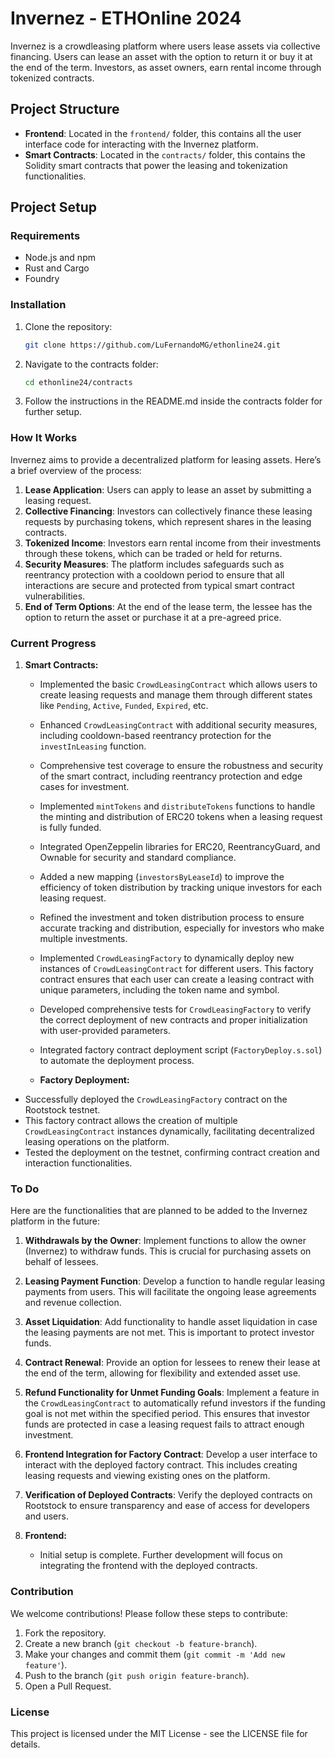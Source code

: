 # Invernez - ETHOnline 2024

Invernez is a crowdleasing platform where users lease assets via collective financing. Users can lease an asset with the option to return it or buy it at the end of the term. Investors, as asset owners, earn rental income through tokenized contracts.

## Project Structure

- **Frontend**: Located in the `frontend/` folder, this contains all the user interface code for interacting with the Invernez platform.
- **Smart Contracts**: Located in the `contracts/` folder, this contains the Solidity smart contracts that power the leasing and tokenization functionalities.

## Project Setup

### Requirements

- Node.js and npm
- Rust and Cargo
- Foundry

### Installation

1. Clone the repository:

    ```bash
    git clone https://github.com/LuFernandoMG/ethonline24.git
    ```

2. Navigate to the contracts folder:

    ```bash
    cd ethonline24/contracts
    ```

3. Follow the instructions in the README.md inside the contracts folder for further setup.

### How It Works

Invernez aims to provide a decentralized platform for leasing assets. Here’s a brief overview of the process:

1. **Lease Application**: Users can apply to lease an asset by submitting a leasing request.
2. **Collective Financing**: Investors can collectively finance these leasing requests by purchasing tokens, which represent shares in the leasing contracts.
3. **Tokenized Income**: Investors earn rental income from their investments through these tokens, which can be traded or held for returns.
4. **Security Measures**: The platform includes safeguards such as reentrancy protection with a cooldown period to ensure that all interactions are secure and protected from typical smart contract vulnerabilities.
5. **End of Term Options**: At the end of the lease term, the lessee has the option to return the asset or purchase it at a pre-agreed price.


### Current Progress

1. **Smart Contracts:**
   - Implemented the basic `CrowdLeasingContract` which allows users to create leasing requests and manage them through different states like `Pending`, `Active`, `Funded`, `Expired`, etc.
    - Enhanced `CrowdLeasingContract` with additional security measures, including cooldown-based reentrancy protection for the `investInLeasing` function.
    - Comprehensive test coverage to ensure the robustness and security of the smart contract, including reentrancy protection and edge cases for investment.
    - Implemented `mintTokens` and `distributeTokens` functions to handle the minting and distribution of ERC20 tokens when a leasing request is fully funded.
   - Integrated OpenZeppelin libraries for ERC20, ReentrancyGuard, and Ownable for security and standard compliance.
   - Added a new mapping (`investorsByLeaseId`) to improve the efficiency of token distribution by tracking unique investors for each leasing request.
    - Refined the investment and token distribution process to ensure accurate tracking and distribution, especially for investors who make multiple investments.
   - Implemented `CrowdLeasingFactory` to dynamically deploy new instances of `CrowdLeasingContract` for different users. This factory contract ensures that each user can create a leasing contract with unique parameters, including the token name and symbol.
   - Developed comprehensive tests for `CrowdLeasingFactory` to verify the correct deployment of new contracts and proper initialization with user-provided parameters.
   - Integrated factory contract deployment script (`FactoryDeploy.s.sol`) to automate the deployment process.

    - **Factory Deployment:**
  - Successfully deployed the `CrowdLeasingFactory` contract on the Rootstock testnet.
  - This factory contract allows the creation of multiple `CrowdLeasingContract` instances dynamically, facilitating decentralized leasing operations on the platform.
  - Tested the deployment on the testnet, confirming contract creation and interaction functionalities.



### To Do

Here are the functionalities that are planned to be added to the Invernez platform in the future:

1. **Withdrawals by the Owner**: Implement functions to allow the owner (Invernez) to withdraw funds. This is crucial for purchasing assets on behalf of lessees.
   
2. **Leasing Payment Function**: Develop a function to handle regular leasing payments from users. This will facilitate the ongoing lease agreements and revenue collection.
   
3. **Asset Liquidation**: Add functionality to handle asset liquidation in case the leasing payments are not met. This is important to protect investor funds.
   
4. **Contract Renewal**: Provide an option for lessees to renew their lease at the end of the term, allowing for flexibility and extended asset use.

5. **Refund Functionality for Unmet Funding Goals**: Implement a feature in the `CrowdLeasingContract` to automatically refund investors if the funding goal is not met within the specified period. This ensures that investor funds are protected in case a leasing request fails to attract enough investment.

6. **Frontend Integration for Factory Contract**: Develop a user interface to interact with the deployed factory contract. This includes creating leasing requests and viewing existing ones on the platform.

7. **Verification of Deployed Contracts**: Verify the deployed contracts on Rootstock to ensure transparency and ease of access for developers and users.





2. **Frontend:**
   - Initial setup is complete. Further development will focus on integrating the frontend with the deployed contracts.

### Contribution

We welcome contributions! Please follow these steps to contribute:

1. Fork the repository.
2. Create a new branch (`git checkout -b feature-branch`).
3. Make your changes and commit them (`git commit -m 'Add new feature'`).
4. Push to the branch (`git push origin feature-branch`).
5. Open a Pull Request.

### License

This project is licensed under the MIT License - see the LICENSE file for details.
